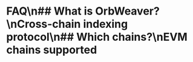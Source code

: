 # FAQ\n## What is OrbWeaver?\nCross-chain indexing protocol\n## Which chains?\nEVM chains supported
